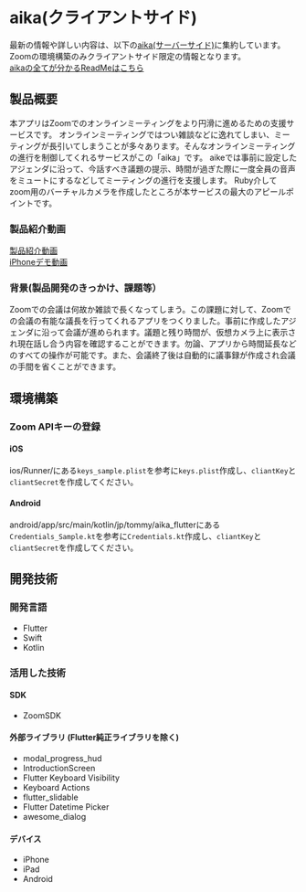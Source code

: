 # aika(クライアントサイド)
最新の情報や詳しい内容は、以下の[aika(サーバーサイド)](https://github.com/jphacks/D_2011)に集約しています。  
Zoomの環境構築のみクライアントサイド限定の情報となります。  
[aikaの全てが分かるReadMeはこちら](https://github.com/jphacks/D_2011)
## 製品概要
本アプリはZoomでのオンラインミーティングをより円滑に進めるための支援サービスです。
オンラインミーティングではつい雑談などに逸れてしまい、ミーティングが長引いてしまうことが多々あります。そんなオンラインミーティングの進行を制御してくれるサービスがこの「aika」です。
aikeでは事前に設定したアジェンダに沿って、今話すべき議題の提示、時間が過ぎた際に一度全員の音声をミュートにするなどしてミーティングの進行を支援します。
Ruby介してzoom用のバーチャルカメラを作成したところが本サービスの最大のアピールポイントです。
### 製品紹介動画
[製品紹介動画](https://youtu.be/IIrvYkngzpM)  
[iPhoneデモ動画](https://youtu.be/iaB4rb-Tf9Y)
### 背景(製品開発のきっかけ、課題等）
Zoomでの会議は何故か雑談で長くなってしまう。この課題に対して、Zoomでの会議の有能な議長を行ってくれるアプリをつくりました。事前に作成したアジェンダに沿って会議が進められます。議題と残り時間が、仮想カメラ上に表示され現在話し合う内容を確認することができます。勿論、アプリから時間延長などのすべての操作が可能です。また、会議終了後は自動的に議事録が作成され会議の手間を省くことができます。

## 環境構築
### Zoom APIキーの登録
#### iOS
ios/Runner/にある`keys_sample.plist`を参考に`keys.plist`作成し、`cliantKey`と`cliantSecret`を作成してください。
#### Android
android/app/src/main/kotlin/jp/tommy/aika_flutterにある`Credentials_Sample.kt`を参考に`Credentials.kt`作成し、`cliantKey`と`cliantSecret`を作成してください。

## 開発技術
### 開発言語
- Flutter
- Swift
- Kotlin

### 活用した技術
#### SDK
- ZoomSDK

#### 外部ライブラリ (Flutter純正ライブラリを除く)
- modal_progress_hud
- IntroductionScreen
- Flutter Keyboard Visibility
- Keyboard Actions
- flutter_slidable
- Flutter Datetime Picker
- awesome_dialog

#### デバイス
- iPhone
- iPad
- Android
